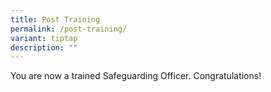 ```yaml
---
title: Post Training
permalink: /post-training/
variant: tiptap
description: ""
---
```

<p>You are now a trained Safeguarding Officer. Congratulations!</p>
<p></p>